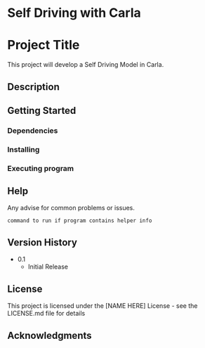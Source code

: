 # Self Driving with Carla

# Project Title

This project will develop a Self Driving Model in Carla.

## Description


## Getting Started

### Dependencies



### Installing



### Executing program



## Help

Any advise for common problems or issues.
```
command to run if program contains helper info
```


## Version History


* 0.1
    * Initial Release

## License

This project is licensed under the [NAME HERE] License - see the LICENSE.md file for details

## Acknowledgments
